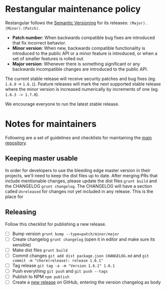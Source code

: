# Restangular maintenance policy

Restangular follows the [Semantic Versioning](http://semver.org/) for its releases:
`(Major).(Minor).(Patch)`.

- **Patch number**: When backwards compatible bug fixes are introduced that fix
  incorrect behavior.
- **Minor version**: When new, backwards compatible functionality is introduced
  to the public API or a minor feature is introduced, or when a set of smaller
  features is rolled out.
- **Major version**: Whenever there is something significant or any backwards
  incompatible changes are introduced to the public API.

The current stable release will receive security patches and bug fixes
(eg. `1.6.0` -> `1.6.1`). Feature releases will mark the next supported stable
release where the minor version is increased numerically by increments of one
(eg. `1.6.3 -> 1.7.0`).

We encourage everyone to run the latest stable release.

# Notes for maintainers

Following are a set of guidelines and checklists for maintaining the
[main repository](https://github.com/mgonto/restangular).

## Keeping master usable

In order for developers to use the bleeding edge master version in their projects,
we'll need to keep the dist files up to date. After merging PRs that include mentionable
changes, please update the dist files `grunt build` and the CHANGELOG `grunt changelog`.
The CHANGELOG will have a section called `Unreleased` for changes not yet included in
any release. This is the place for

## Releasing

Follow this checklist for publishing a new release.

- [ ] Bump version `grunt bump --type=patch/minor/major`
- [ ] Create changelog `grunt changelog` (open it in editor and make sure its sensible)
- [ ] Make dist files `grunt build`
- [ ] Commit changes `git add dist package.json CHANGELOG.md` and `git commit -m "chore(release): release 1.6.1"`
- [ ] Tag release `git tag -a -m "Version 1.6.1" 1.6.1`
- [ ] Push everything `git push` and `git push --tags`
- [ ] Publish to NPM `npm publish`
- [ ] Create a [new release](https://github.com/mgonto/restangular/releases) on GitHub, entering the version changelog as body
